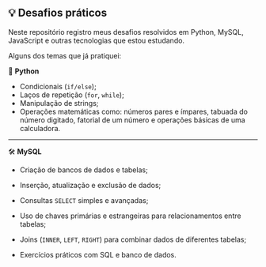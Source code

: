 ## 💡 Desafios práticos

Neste repositório registro meus desafios resolvidos em Python, MySQL, JavaScript e outras tecnologias que estou estudando.

Alguns dos temas que já pratiquei:

🐍 **Python**
- Condicionais (`if/else`);
- Laços de repetição (`for`, `while`);
- Manipulação de strings;
- Operações matemáticas como: números pares e ímpares, tabuada do número digitado, fatorial de um número e operações básicas de uma calculadora.

---

🛠️ **MySQL**
- Criação de bancos de dados e tabelas;

- Inserção, atualização e exclusão de dados;

- Consultas `SELECT` simples e avançadas;

- Uso de chaves primárias e estrangeiras para relacionamentos entre tabelas;

- Joins (`INNER`, `LEFT`, `RIGHT`) para combinar dados de diferentes tabelas;

- Exercícios práticos com SQL e banco de dados.
